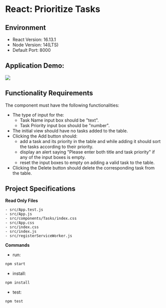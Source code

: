 # React: Prioritize Tasks

## Environment 

- React Version: 16.13.1
- Node Version: 14(LTS)
- Default Port: 8000

## Application Demo:

![](https://hrcdn.net/s3_pub/istreet-assets/d5xpZIygue7EMPX23yo9Rw/Screen-Recording-2022-10-18-at-1.gif)

## Functionality Requirements

The component must have the following functionalities:

- The type of input for the: 
  - Task Name input box should be "text".
  - Task Priority input box should be "number".
- The initial view should have no tasks added to the table.
- Clicking the Add button should:
  - add a task and its priority in the table and while adding it should sort the tasks according to their priority.
  - display an alert saying "Please enter both title and task priority" if any of the input boxes is empty.
  - reset the input boxes to empty on adding a valid task to the table.
- Clicking the Delete button should delete the corresponding task from the table.

## Project Specifications

**Read Only Files**

    - src/App.test.js
    - src/App.js
    - src/components/Tasks/index.css
    - src/App.css
    - src/index.css
    - src/index.js
    - src/registerServiceWorker.js


**Commands**
- run: 
```bash
npm start
```
- install: 
```bash
npm install
```
- test: 
```bash
npm test
```
